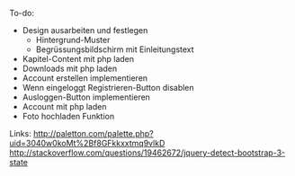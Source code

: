 To-do:
- Design ausarbeiten und festlegen
	- Hintergrund-Muster
	- Begrüssungsbildschirm mit Einleitungstext
- Kapitel-Content mit php laden
- Downloads mit php laden
- Account erstellen implementieren
- Wenn eingeloggt Registrieren-Button disablen
- Ausloggen-Button implementieren
- Account mit php laden
- Foto hochladen Funktion

Links:
http://paletton.com/palette.php?uid=3040w0koMt%2Bf8GFkkxxtmq9vlkD
http://stackoverflow.com/questions/19462672/jquery-detect-bootstrap-3-state